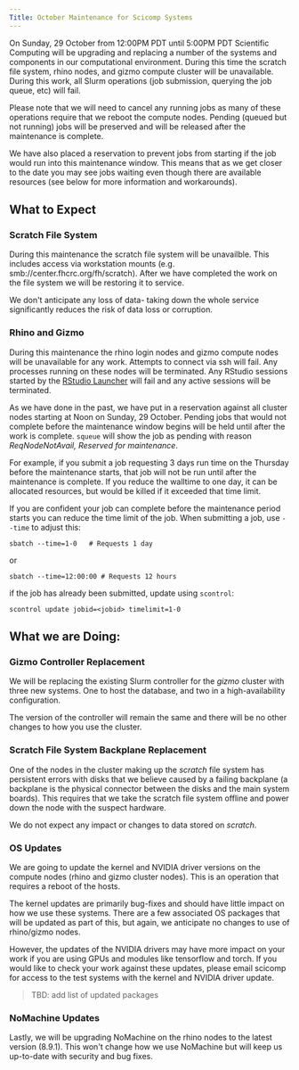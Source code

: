 ```yaml
---
Title: October Maintenance for Scicomp Systems
---
```


On Sunday, 29 October from 12:00PM PDT until 5:00PM PDT Scientific Computing will be upgrading and replacing a number of the systems and components in our computational environment.  During this time the scratch file system, rhino nodes, and gizmo compute cluster will be unavailable.  During this work, all Slurm operations (job submission, querying the job queue, etc) will fail.

Please note that we will need to cancel any running jobs as many of these operations require that we reboot the compute nodes.  Pending (queued but not running) jobs will be preserved and will be released after the maintenance is complete.

We have also placed a reservation to prevent jobs from starting if the job would run into this maintenance window.  This means that as we get closer to the date you may see jobs waiting even though there are available resources (see below for more information and workarounds).

## What to Expect

### Scratch File System

During this maintenance the scratch file system will be unavailble.  This includes access via workstation mounts (e.g. smb://center.fhcrc.org/fh/scratch).  After we have completed the work on the file system we will be restoring it to service.

We don't anticipate any loss of data- taking down the whole service significantly reduces the risk of data loss or corruption.

### Rhino and Gizmo

During this maintenance the rhino login nodes and gizmo compute nodes will be unavailable for any work.  Attempts to connect via ssh will fail.  Any processes running on these nodes will be terminated. Any RStudio sessions started by the [RStudio Launcher](rstudio-launcher.fredhutch.org/) will fail and any active sessions will be terminated.

As we have done in the past, we have put in a reservation against all cluster nodes starting at Noon on Sunday, 29 October. Pending jobs that would not complete before the maintenance window begins will be held until after the work is complete.  `squeue` will show the job as pending with reason _ReqNodeNotAvail, Reserved for maintenance_.

For example, if you submit a job requesting 3 days run time on the Thursday before the maintenance starts, that job will not be run until after the maintenance is complete.  If you reduce the walltime to one day, it can be allocated resources, but would be killed if it exceeded that time limit.

If you are confident your job can complete before the maintenance period starts you can reduce the time limit of the job. When submitting a job, use `--time` to adjust this:
```
sbatch --time=1-0   # Requests 1 day
```
or
```
sbatch --time=12:00:00 # Requests 12 hours
```

if the job has already been submitted, update using `scontrol`:

```
scontrol update jobid=<jobid> timelimit=1-0
```

## What we are Doing:

### Gizmo Controller Replacement

We will be replacing the existing Slurm controller for the _gizmo_ cluster with three new systems.  One to host the database, and two in a high-availability configuration.

The version of the controller will remain the same and there will be no other changes to how you use the cluster.

### Scratch File System Backplane Replacement

One of the nodes in the cluster making up the _scratch_ file system has persistent errors with disks that we believe caused by a failing backplane (a backplane is the physical connector between the disks and the main system boards).  This requires that we take the scratch file system offline and power down the node with the suspect hardware.

We do not expect any impact or changes to data stored on _scratch_.

### OS Updates

We are going to update the kernel and NVIDIA driver versions on the compute nodes (rhino and gizmo cluster nodes).  This is an operation that requires a reboot of the hosts.

The kernel updates are primarily bug-fixes and should have little impact on how we use these systems.  There are a few associated OS packages that will be updated as part of this, but again, we anticipate no changes to use of rhino/gizmo nodes.

However, the updates of the NVIDIA drivers may have more impact on your work if you are using GPUs and modules like tensorflow and torch.  If you would like to check your work against these updates, please email scicomp for access to the test systems with the kernel and NVIDIA driver update.

> TBD: add list of updated packages

### NoMachine Updates

Lastly, we will be upgrading NoMachine on the rhino nodes to the latest version (8.9.1).  This won't change how we use NoMachine but will keep us up-to-date with security and bug fixes.

